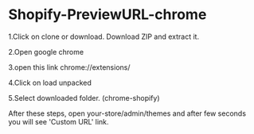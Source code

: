 # Shopify-PreviewURL-chrome

1.Click on clone or download. Download ZIP and extract it.

2.Open google chrome

3.open this link chrome://extensions/

4.Click on load unpacked 

5.Select downloaded folder. (chrome-shopify)

After these steps, open your-store/admin/themes and after few seconds you will see 'Custom URL' link.
